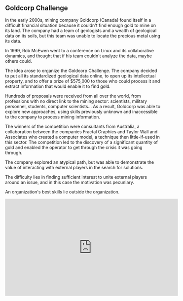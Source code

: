 ## Goldcorp Challenge

In the early 2000s, mining company Goldcorp (Canada) found itself in a difficult financial situation because it couldn't find enough gold to mine on its land. The company had a team of geologists and a wealth of geological data on its soils, but this team was unable to locate the precious metal using its data.

In 1999, Rob McEwen went to a conference on Linux and its collaborative dynamics, and thought that if his team couldn't analyze the data, maybe others could.

The idea arose to organize the Goldcorp Challenge. The company decided to put all its standardized geological data online, to open up its intellectual property, and to offer a prize of $575,000 to those who could process it and extract information that would enable it to find gold.

Hundreds of proposals were received from all over the world, from professions with no direct link to the mining sector: scientists, military personnel, students, computer scientists... As a result, Goldcorp was able to explore new approaches, using skills previously unknown and inaccessible to the company to process mining information.

The winners of the competition were consultants from Australia, a collaboration between the companies Fractal Graphics and Taylor Wall and Associates who created a computer model, a technique then little-if-used in this sector. The competition led to the discovery of a significant quantity of gold and enabled the operator to get through the crisis it was going through.

The company explored an atypical path, but was able to demonstrate the value of interacting with external players in the search for solutions.

The difficulty lies in finding sufficient interest to unite external players around an issue, and in this case the motivation was pecuniary.

An organization's best skills lie outside the organization.

<div style="text-align: center;">
    <iframe width="560" height="315" src="https://www.youtube.com/embed/BbifoFEswQ0" title="YouTube video player"
    frameborder="0" allow="accelerometer; autoplay; clipboard-write; encrypted-media; gyroscope; picture-in-picture"
    allowfullscreen></iframe>
</div>
